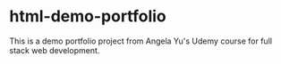 # html-demo-portfolio
This is a demo portfolio project from Angela Yu's Udemy course for full stack web development. 
